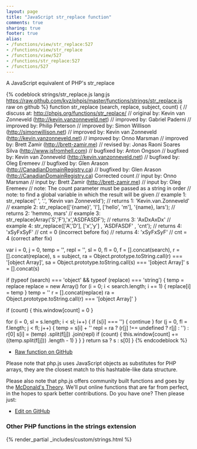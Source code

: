 ```yaml
---
layout: page
title: "JavaScript str_replace function"
comments: true
sharing: true
footer: true
alias:
- /functions/view/str_replace:527
- /functions/view/str_replace
- /functions/view/527
- /functions/str_replace:527
- /functions/527
---
```

<!-- Generated by Rakefile:build -->
A JavaScript equivalent of PHP's str_replace

{% codeblock strings/str_replace.js lang:js https://raw.github.com/kvz/phpjs/master/functions/strings/str_replace.js raw on github %}
function str_replace (search, replace, subject, count) {
  //  discuss at: http://phpjs.org/functions/str_replace/
  // original by: Kevin van Zonneveld (http://kevin.vanzonneveld.net)
  // improved by: Gabriel Paderni
  // improved by: Philip Peterson
  // improved by: Simon Willison (http://simonwillison.net)
  // improved by: Kevin van Zonneveld (http://kevin.vanzonneveld.net)
  // improved by: Onno Marsman
  // improved by: Brett Zamir (http://brett-zamir.me)
  //  revised by: Jonas Raoni Soares Silva (http://www.jsfromhell.com)
  // bugfixed by: Anton Ongson
  // bugfixed by: Kevin van Zonneveld (http://kevin.vanzonneveld.net)
  // bugfixed by: Oleg Eremeev
  // bugfixed by: Glen Arason (http://CanadianDomainRegistry.ca)
  // bugfixed by: Glen Arason (http://CanadianDomainRegistry.ca) Corrected count
  //    input by: Onno Marsman
  //    input by: Brett Zamir (http://brett-zamir.me)
  //    input by: Oleg Eremeev
  //        note: The count parameter must be passed as a string in order
  //        note: to find a global variable in which the result will be given
  //   example 1: str_replace(' ', '.', 'Kevin van Zonneveld');
  //   returns 1: 'Kevin.van.Zonneveld'
  //   example 2: str_replace(['{name}', 'l'], ['hello', 'm'], '{name}, lars');
  //   returns 2: 'hemmo, mars'
  //   example 3: str_replace(Array('S','F'),'x','ASDFASDF');
  //   returns 3: 'AxDxAxDx'
  //   example 4: str_replace(['A','D'], ['x','y'] , 'ASDFASDF' , 'cnt');
  //   returns 4: 'xSyFxSyF' // cnt = 0 (incorrect before fix)
  //   returns 4: 'xSyFxSyF' // cnt = 4 (correct after fix)

  var i = 0,
    j = 0,
    temp = '',
    repl = '',
    sl = 0,
    fl = 0,
    f = [].concat(search),
    r = [].concat(replace),
    s = subject,
    ra = Object.prototype.toString.call(r) === '[object Array]',
    sa = Object.prototype.toString.call(s) === '[object Array]'
  s = [].concat(s)

  if (typeof (search) === 'object' && typeof (replace) === 'string') {
    temp = replace
    replace = new Array()
    for (i = 0; i < search.length; i += 1) {
      replace[i] = temp
    }
    temp = ''
    r = [].concat(replace)
    ra = Object.prototype.toString.call(r) === '[object Array]'
  }

  if (count) {
    this.window[count] = 0
  }

  for (i = 0, sl = s.length; i < sl; i++) {
    if (s[i] === '') {
      continue
    }
    for (j = 0, fl = f.length; j < fl; j++) {
      temp = s[i] + ''
      repl = ra ? (r[j] !== undefined ? r[j] : '') : r[0]
      s[i] = (temp)
        .split(f[j])
        .join(repl)
      if (count) {
        this.window[count] += ((temp.split(f[j]))
          .length - 1)
      }
    }
  }
  return sa ? s : s[0]
}
{% endcodeblock %}

 - [Raw function on GitHub](https://github.com/kvz/phpjs/blob/master/functions/strings/str_replace.js)

Please note that php.js uses JavaScript objects as substitutes for PHP arrays, they are 
the closest match to this hashtable-like data structure. 

Please also note that php.js offers community built functions and goes by the 
[McDonald's Theory](https://medium.com/what-i-learned-building/9216e1c9da7d). We'll put online 
functions that are far from perfect, in the hopes to spark better contributions. 
Do you have one? Then please just: 

 - [Edit on GitHub](https://github.com/kvz/phpjs/edit/master/functions/strings/str_replace.js)


### Other PHP functions in the strings extension
{% render_partial _includes/custom/strings.html %}
